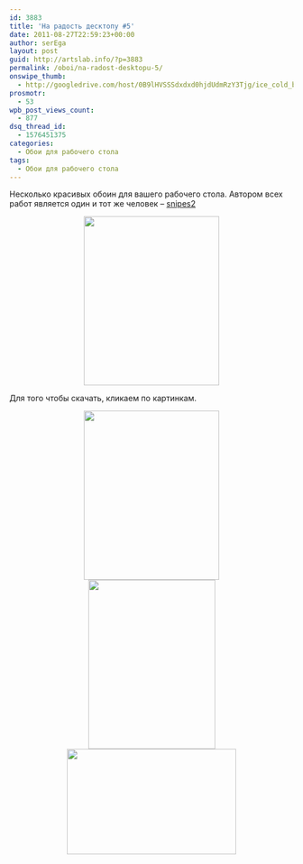 ```yaml
---
id: 3883
title: 'На радость десктопу #5'
date: 2011-08-27T22:59:23+00:00
author: serEga
layout: post
guid: http://artslab.info/?p=3883
permalink: /oboi/na-radost-desktopu-5/
onswipe_thumb:
  - http://googledrive.com/host/0B9lHVSSSdxdxd0hjdUdmRzY3Tjg/ice_cold_by_snipes2-d392vis.jpg
prosmotr:
  - 53
wpb_post_views_count:
  - 877
dsq_thread_id:
  - 1576451375
categories:
  - Обои для рабочего стола
tags:
  - Обои для рабочего стола
---
```

Несколько красивых обоин для вашего рабочего стола. Автором всех работ является один и тот же человек &#8211; [snipes2](http://snipes2.deviantart.com/)

<center>
  <a href="http://snipes2.deviantart.com/art/ICE-COLD-196649236"><img src="http://googledrive.com/host/0B9lHVSSSdxdxd0hjdUdmRzY3Tjg/ice_cold_by_snipes2-d392vis-240x300.jpg" alt="" title="ice_cold_by_snipes2-d392vis" width="240" height="300" class="alignnone size-medium wp-image-3885" /></a>
</center>

Для того чтобы скачать, кликаем по картинкам.

<center>
  <a href="http://snipes2.deviantart.com/art/FLUIDUM-soft-191772593"><img src="http://googledrive.com/host/0B9lHVSSSdxdxd0hjdUdmRzY3Tjg/fluidum-240x300.jpg" alt="" title="fluidum" width="240" height="300" class="alignnone size-medium wp-image-3888" srcset="http://googledrive.com/host/0B9lHVSSSdxdxd0hjdUdmRzY3Tjg/fluidum-240x300.jpg 240w, http://googledrive.com/host/0B9lHVSSSdxdxd0hjdUdmRzY3Tjg/fluidum.jpg 480w" sizes="(max-width: 240px) 100vw, 240px" /></a>
</center>





<center>
  <a href="http://snipes2.deviantart.com/art/dandelion-213985391"><img src="http://googledrive.com/host/0B9lHVSSSdxdxd0hjdUdmRzY3Tjg/dandelion_by_snipes2-d3jeg6n-225x300.jpg" alt="" title="dandelion_by_snipes2-d3jeg6n" width="225" height="300" class="alignnone size-medium wp-image-3886" srcset="http://googledrive.com/host/0B9lHVSSSdxdxd0hjdUdmRzY3Tjg/dandelion_by_snipes2-d3jeg6n-225x300.jpg 225w, http://googledrive.com/host/0B9lHVSSSdxdxd0hjdUdmRzY3Tjg/dandelion_by_snipes2-d3jeg6n.jpg 480w" sizes="(max-width: 225px) 100vw, 225px" /></a>
</center>





<center>
  <a href="http://snipes2.deviantart.com/gallery/29884213#/d3ctcy3"><img src="http://googledrive.com/host/0B9lHVSSSdxdxd0hjdUdmRzY3Tjg/gaia_awakes_by_snipes2-d3ctcy3-300x187.png" alt="" title="gaia_awakes_by_snipes2-d3ctcy3" width="300" height="187" class="alignnone size-medium wp-image-3887" srcset="http://googledrive.com/host/0B9lHVSSSdxdxd0hjdUdmRzY3Tjg/gaia_awakes_by_snipes2-d3ctcy3-300x187.png 300w, http://googledrive.com/host/0B9lHVSSSdxdxd0hjdUdmRzY3Tjg/gaia_awakes_by_snipes2-d3ctcy3.png 900w" sizes="(max-width: 300px) 100vw, 300px" /></a>
</center>